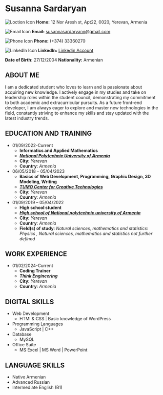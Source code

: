 # Susanna Sardaryan


![Loction Icon](https://img.icons8.com/?size=15&id=7880&format=png&color=82ABA1) **Home:**  12 Nor Aresh st, Apt22, 0020, Yerevan, Armenia

![Email Icon](https://img.icons8.com/?size=15&id=60688&format=png&color=82ABA1) **Email:** susannasardaryann@gmail.com

![Phone Icon](https://img.icons8.com/?size=15&id=78382&format=png&color=82ABA1
) **Phone:** (+374) 33360270

![LinkedIn Icon](https://img.icons8.com/?size=18&id=13930&format=png&color=82ABA1
) **LinkedIn:** [Linkedin Account](https://am.linkedin.com/in/susanna-sardaryan-6a0885254)

**Date of Birth:** 27/12/2004  **Nationality:** Armenian

## **ABOUT ME**

I am a dedicated student who loves to learn and is passionate about acquiring new knowledge. I actively engage in my studies and take on leadership roles within the student council, demonstrating my commitment to both academic and extracurricular pursuits. As a future front-end developer, I am always eager to explore and master new technologies in the field, constantly striving to enhance my skills and stay updated with the latest industry trends.

## **EDUCATION AND TRAINING**

* 01/09/2022-Current
    + **Informatics and Applied Mathematics**
    + ***[National Polytechnic University of Armenia](https://polytech.am)*** 
    + **City**: *Yerevan*
    + **Country**: *Armenia*
* 06/05/2018 – 05/04/2023
    + **Basics of Web Development, Programming, Graphic Design, 3D Modeling, Writing**
    + ***[TUMO Center for Creative Technologies](https://tumo.org/)*** 
    + **City**: *Yerevan*
    + **Country**: *Armenia*
* 01/09/2019 – 05/04/2022  
    + **High school student**
    + ***[High school of National polytechnic university of Armenia](https://polytech.am/en/high-school/high-school-we/)*** 
    + **City**: *Yerevan*
    + **Country**: *Armenia*
    + **Field(s) of study**: *Natural sciences, mathematics and statistics: Physics , Natural sciences, mathematics and statistics not further defined*

## **WORK EXPERIENCE**

* 01/02/2024-Current 
    + **Coding Trainer**
    + ***Think Engineering*** 
    + **City**: *Yerevan*
    + **Country**: *Armenia*

## **DIGITAL SKILLS**

* Web Development
    + HTMl & CSS | Basic knowledge of WordPress
* Programming Languages
    + JavaScript | C++
* Database
    + MySQL
* Office Suite
    + MS Excel | MS Word | PowerPoint

## **LANGUAGE SKILLS**

* Native Armenian
* Advanced Russian
* Intermediate English (B1)